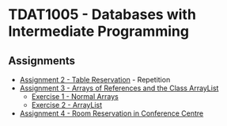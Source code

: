 # TDAT1005 - Databases with Intermediate Programming

## Assignments
- [Assignment 2 - Table Reservation](Assignment%202%20-%20Table%20Reservation) - Repetition
- [Assignment 3 - Arrays of References and the Class ArrayList](Assignment%203%20-%20Arrays%20of%20References%20and%20the%20Class%20ArrayList)
  - [Exercise 1 - Normal Arrays](Assignment%203%20-%20Arrays%20of%20References%20and%20the%20Class%20ArrayList/Exercise%201%20-%20Normal%20Arrays)
  - [Exercise 2 - ArrayList](Exercise%202%20-%20ArrayList)
- [Assignment 4 - Room Reservation in Conference Centre](Assignment%203%20-%20Arrays%20of%20References%20and%20the%20Class%20ArrayList/Exercise%202%20-%20ArrayList)
